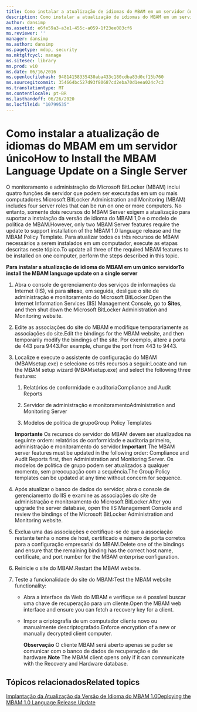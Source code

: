 ```yaml
---
title: Como instalar a atualização de idiomas do MBAM em um servidor único
description: Como instalar a atualização de idiomas do MBAM em um servidor único
author: dansimp
ms.assetid: e6fe59a3-a3e1-455c-a059-1f23ee083cf6
ms.reviewer: ''
manager: dansimp
ms.author: dansimp
ms.pagetype: mdop, security
ms.mktglfcycl: manage
ms.sitesec: library
ms.prod: w10
ms.date: 06/16/2016
ms.openlocfilehash: 94814158335430aba433c180cdba83d0cf15b760
ms.sourcegitcommit: 354664bc527d93f80687cd2eba70d1eea024c7c3
ms.translationtype: MT
ms.contentlocale: pt-BR
ms.lasthandoff: 06/26/2020
ms.locfileid: "10799535"
---
```

# <span data-ttu-id="2a0fe-103">Como instalar a atualização de idiomas do MBAM em um servidor único</span><span class="sxs-lookup"><span data-stu-id="2a0fe-103">How to Install the MBAM Language Update on a Single Server</span></span>


<span data-ttu-id="2a0fe-104">O monitoramento e administração do Microsoft BitLocker (MBAM) inclui quatro funções de servidor que podem ser executadas em um ou mais computadores.</span><span class="sxs-lookup"><span data-stu-id="2a0fe-104">Microsoft BitLocker Administration and Monitoring (MBAM) includes four server roles that can be run on one or more computers.</span></span> <span data-ttu-id="2a0fe-105">No entanto, somente dois recursos do MBAM Server exigem a atualização para suportar a instalação da versão de idioma do MBAM 1,0 e o modelo de política de MBAM.</span><span class="sxs-lookup"><span data-stu-id="2a0fe-105">However, only two MBAM Server features require the update to support installation of the MBAM 1.0 language release and the MBAM Policy Template.</span></span> <span data-ttu-id="2a0fe-106">Para atualizar todos os três recursos de MBAM necessários a serem instalados em um computador, execute as etapas descritas neste tópico.</span><span class="sxs-lookup"><span data-stu-id="2a0fe-106">To update all three of the required MBAM features to be installed on one computer, perform the steps described in this topic.</span></span>

**<span data-ttu-id="2a0fe-107">Para instalar a atualização de idioma do MBAM em um único servidor</span><span class="sxs-lookup"><span data-stu-id="2a0fe-107">To install the MBAM language update on a single server</span></span>**

1.  <span data-ttu-id="2a0fe-108">Abra o console de gerenciamento dos serviços de informações da Internet (IIS), vá para **sites**e, em seguida, desligue o site de administração e monitoramento do Microsoft BitLocker.</span><span class="sxs-lookup"><span data-stu-id="2a0fe-108">Open the Internet Information Services (IIS) Management Console, go to **Sites**, and then shut down the Microsoft BitLocker Administration and Monitoring website.</span></span>

2.  <span data-ttu-id="2a0fe-109">Edite as associações do site do MBAM e modifique temporariamente as associações do site.</span><span class="sxs-lookup"><span data-stu-id="2a0fe-109">Edit the bindings for the MBAM website, and then temporarily modify the bindings of the site.</span></span> <span data-ttu-id="2a0fe-110">Por exemplo, altere a porta de 443 para 9443.</span><span class="sxs-lookup"><span data-stu-id="2a0fe-110">For example, change the port from 443 to 9443.</span></span>

3.  <span data-ttu-id="2a0fe-111">Localize e execute o assistente de configuração do MBAM (MBAMsetup.exe) e selecione os três recursos a seguir:</span><span class="sxs-lookup"><span data-stu-id="2a0fe-111">Locate and run the MBAM setup wizard (MBAMsetup.exe) and select the following three features:</span></span>

    1.  <span data-ttu-id="2a0fe-112">Relatórios de conformidade e auditoria</span><span class="sxs-lookup"><span data-stu-id="2a0fe-112">Compliance and Audit Reports</span></span>

    2.  <span data-ttu-id="2a0fe-113">Servidor de administração e monitoramento</span><span class="sxs-lookup"><span data-stu-id="2a0fe-113">Administration and Monitoring Server</span></span>

    3.  <span data-ttu-id="2a0fe-114">Modelos de política de grupo</span><span class="sxs-lookup"><span data-stu-id="2a0fe-114">Group Policy Templates</span></span>

    <span data-ttu-id="2a0fe-115">**Importante**  Os recursos do servidor do MBAM devem ser atualizados na seguinte ordem: relatórios de conformidade e auditoria primeiro, administração e monitoramento do servidor.</span><span class="sxs-lookup"><span data-stu-id="2a0fe-115">**Important** The MBAM server features must be updated in the following order: Compliance and Audit Reports first, then Administration and Monitoring Server.</span></span> <span data-ttu-id="2a0fe-116">Os modelos de política de grupo podem ser atualizados a qualquer momento, sem preocupação com a sequência.</span><span class="sxs-lookup"><span data-stu-id="2a0fe-116">The Group Policy templates can be updated at any time without concern for sequence.</span></span>

     

4.  <span data-ttu-id="2a0fe-117">Após atualizar o banco de dados do servidor, abra o console de gerenciamento do IIS e examine as associações do site de administração e monitoramento do Microsoft BitLocker.</span><span class="sxs-lookup"><span data-stu-id="2a0fe-117">After you upgrade the server database, open the IIS Management Console and review the bindings of the Microsoft BitLocker Administration and Monitoring website.</span></span>

5.  <span data-ttu-id="2a0fe-118">Exclua uma das associações e certifique-se de que a associação restante tenha o nome de host, certificado e número de porta corretos para a configuração empresarial do MBAM.</span><span class="sxs-lookup"><span data-stu-id="2a0fe-118">Delete one of the bindings and ensure that the remaining binding has the correct host name, certificate, and port number for the MBAM enterprise configuration.</span></span>

6.  <span data-ttu-id="2a0fe-119">Reinicie o site do MBAM.</span><span class="sxs-lookup"><span data-stu-id="2a0fe-119">Restart the MBAM website.</span></span>

7.  <span data-ttu-id="2a0fe-120">Teste a funcionalidade do site do MBAM:</span><span class="sxs-lookup"><span data-stu-id="2a0fe-120">Test the MBAM website functionality:</span></span>

    -   <span data-ttu-id="2a0fe-121">Abra a interface da Web do MBAM e verifique se é possível buscar uma chave de recuperação para um cliente.</span><span class="sxs-lookup"><span data-stu-id="2a0fe-121">Open the MBAM web interface and ensure you can fetch a recovery key for a client.</span></span>

    -   <span data-ttu-id="2a0fe-122">Impor a criptografia de um computador cliente novo ou manualmente descriptografado.</span><span class="sxs-lookup"><span data-stu-id="2a0fe-122">Enforce encryption of a new or manually decrypted client computer.</span></span>

        <span data-ttu-id="2a0fe-123">**Observação**  O cliente MBAM será aberto apenas se puder se comunicar com o banco de dados de recuperação e de hardware.</span><span class="sxs-lookup"><span data-stu-id="2a0fe-123">**Note** The MBAM client opens only if it can communicate with the Recovery and Hardware database.</span></span>

         

## <span data-ttu-id="2a0fe-124">Tópicos relacionados</span><span class="sxs-lookup"><span data-stu-id="2a0fe-124">Related topics</span></span>


[<span data-ttu-id="2a0fe-125">Implantação da Atualização da Versão de Idioma do MBAM 1.0</span><span class="sxs-lookup"><span data-stu-id="2a0fe-125">Deploying the MBAM 1.0 Language Release Update</span></span>](deploying-the-mbam-10-language-release-update.md)

 

 





